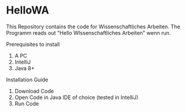 # HelloWA
This Repository contains the code for Wissenschaftliches Arbeiten. The Programm reads out "Hello WIssenschaftliches Arbeiten" wenn run.

Prerequisites to install
1. A PC
2. IntelliJ
3. Java 8+


Installation Guide
1. Download Code
2. Open Code in Java IDE of choice (tested in IntelliJ)
3. Run Code
